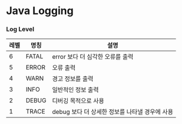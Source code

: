 # Java Logging

### Log Level
| 레벨 | 명칭 | 설명 |
|------|------|------|
| 6 | FATAL | error 보다 더 심각한 오류를 출력 |
| 5 | ERROR | 오류 출력 |
| 4 | WARN | 경고 정보를 출력 |
| 3 | INFO | 일반적인 정보 출력 |
| 2 | DEBUG | 디버깅 목적으로 사용 |
| 1 | TRACE | debug 보다 더 상세한 정보를 나타낼 경우에 사용 |
